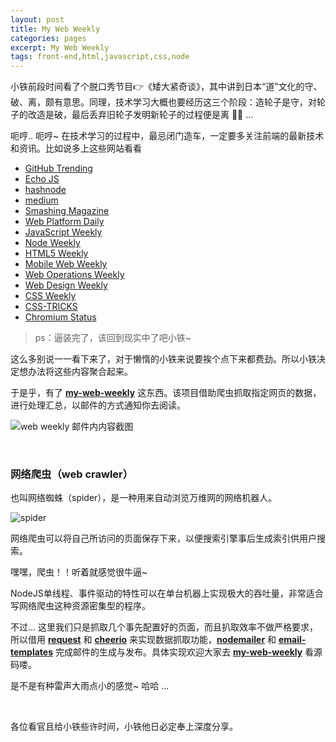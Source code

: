 ```yaml
---
layout: post
title: My Web Weekly
categories: pages
excerpt: My Web Weekly
tags: front-end,html,javascript,css,node
---
```


小铁前段时间看了个脱口秀节目👉《矮大紧奇谈》，其中讲到日本“道”文化的守、破、离，颇有意思。同理，技术学习大概也要经历这三个阶段：造轮子是守，对轮子的改造是破，最后丢弃旧轮子发明新轮子的过程便是离 👏👏 ...   

呃哼.. 呃哼~ 在技术学习的过程中，最忌闭门造车，一定要多关注前端的最新技术和资讯。比如说多上这些网站看看  

* [GitHub Trending](https://github.com/trending?l=javascript)
* [Echo JS](http://www.echojs.com/)
* [hashnode](https://hashnode.com/amas)
* [medium](https://medium.com/)
* [Smashing Magazine](http://www.smashingmagazine.com/)
* [Web Platform Daily](http://webplatformdaily.org/)
* [JavaScript Weekly](http://javascriptweekly.com/)
* [Node Weekly](http://nodeweekly.com/)
* [HTML5 Weekly](http://html5weekly.com/)
* [Mobile Web Weekly](http://mobilewebweekly.co/)
* [Web Operations Weekly](http://webopsweekly.com/)
* [Web Design Weekly](https://web-design-weekly.com/)
* [CSS Weekly](http://css-weekly.com/)
* [CSS-TRICKS](https://css-tricks.com/)
* [Chromium Status](http://www.chromestatus.com/features)

>ps：逼装完了，该回到现实中了吧小铁~      

这么多别说一一看下来了，对于懒惰的小铁来说要挨个点下来都费劲。所以小铁决定想办法将这些内容聚合起来。

于是乎，有了 **[my-web-weekly](https://github.com/eplover/my-web-weekly)** 这东西。该项目借助爬虫抓取指定网页的数据，进行处理汇总，以邮件的方式通知你去阅读。

![web weekly 邮件内内容截图](https://cloud.githubusercontent.com/assets/11499979/24580263/a3f5e65c-1737-11e7-899c-41e8b1eaedb0.png)

<br>

### 网络爬虫（web crawler）

也叫网络蜘蛛（spider），是一种用来自动浏览万维网的网络机器人。

![spider](https://cloud.githubusercontent.com/assets/11499979/24576072/9ead9d02-16e7-11e7-81e7-74de2828c941.gif)

网络爬虫可以将自己所访问的页面保存下来，以便搜索引擎事后生成索引供用户搜索。

嘿嘿，爬虫！！听着就感觉很牛逼~  

NodeJS单线程、事件驱动的特性可以在单台机器上实现极大的吞吐量，非常适合写网络爬虫这种资源密集型的程序。

不过... 这里我们只是抓取几个事先配置好的页面，而且扒取效率不做严格要求，所以借用 **[request](https://github.com/request/request)** 和 **[cheerio](https://github.com/cheeriojs/cheerio)** 来实现数据抓取功能，**[nodemailer](https://github.com/nodemailer/nodemailer)** 和 **[email-templates](https://github.com/crocodilejs/node-email-templates)** 完成邮件的生成与发布。具体实现欢迎大家去 **[my-web-weekly](https://github.com/eplover/my-web-weekly)** 看源码喽。

是不是有种雷声大雨点小的感觉~ 哈哈 ...   

<br>

各位看官且给小铁些许时间，小铁他日必定奉上深度分享。
